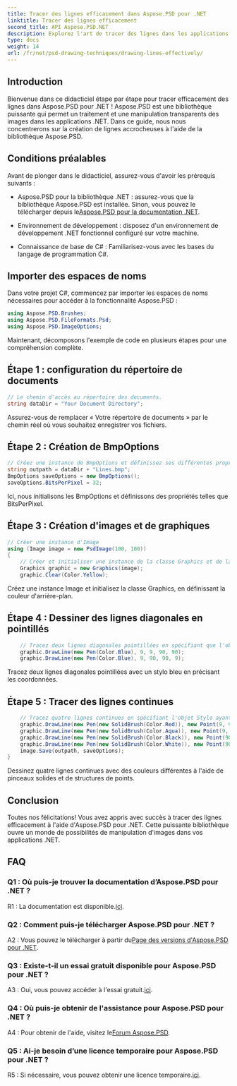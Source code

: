 ```yaml
---
title: Tracer des lignes efficacement dans Aspose.PSD pour .NET
linktitle: Tracer des lignes efficacement
second_title: API Aspose.PSD.NET
description: Explorez l'art de tracer des lignes dans les applications .NET avec Aspose.PSD. Suivez notre didacticiel complet pour améliorer vos compétences en manipulation d'images sans effort.
type: docs
weight: 14
url: /fr/net/psd-drawing-techniques/drawing-lines-effectively/
---
```

## Introduction

Bienvenue dans ce didacticiel étape par étape pour tracer efficacement des lignes dans Aspose.PSD pour .NET ! Aspose.PSD est une bibliothèque puissante qui permet un traitement et une manipulation transparents des images dans les applications .NET. Dans ce guide, nous nous concentrerons sur la création de lignes accrocheuses à l'aide de la bibliothèque Aspose.PSD.

## Conditions préalables

Avant de plonger dans le didacticiel, assurez-vous d'avoir les prérequis suivants :

-  Aspose.PSD pour la bibliothèque .NET : assurez-vous que la bibliothèque Aspose.PSD est installée. Sinon, vous pouvez le télécharger depuis le[Aspose.PSD pour la documentation .NET](https://reference.aspose.com/psd/net/).

- Environnement de développement : disposez d'un environnement de développement .NET fonctionnel configuré sur votre machine.

- Connaissance de base de C# : Familiarisez-vous avec les bases du langage de programmation C#.

## Importer des espaces de noms

Dans votre projet C#, commencez par importer les espaces de noms nécessaires pour accéder à la fonctionnalité Aspose.PSD :

```csharp
using Aspose.PSD.Brushes;
using Aspose.PSD.FileFormats.Psd;
using Aspose.PSD.ImageOptions;
```

Maintenant, décomposons l'exemple de code en plusieurs étapes pour une compréhension complète.

## Étape 1 : configuration du répertoire de documents

```csharp
// Le chemin d'accès au répertoire des documents.
string dataDir = "Your Document Directory";
```

Assurez-vous de remplacer « Votre répertoire de documents » par le chemin réel où vous souhaitez enregistrer vos fichiers.

## Étape 2 : Création de BmpOptions

```csharp
// Créez une instance de BmpOptions et définissez ses différentes propriétés
string outpath = dataDir + "Lines.bmp";
BmpOptions saveOptions = new BmpOptions();
saveOptions.BitsPerPixel = 32;
```

Ici, nous initialisons les BmpOptions et définissons des propriétés telles que BitsPerPixel.

## Étape 3 : Création d'images et de graphiques

```csharp
// Créer une instance d'Image
using (Image image = new PsdImage(100, 100))
{
    // Créer et initialiser une instance de la classe Graphics et de la surface Clear Graphics
    Graphics graphic = new Graphics(image);
    graphic.Clear(Color.Yellow);
```

Créez une instance Image et initialisez la classe Graphics, en définissant la couleur d'arrière-plan.

## Étape 4 : Dessiner des lignes diagonales en pointillés

```csharp
    // Tracez deux lignes diagonales pointillées en spécifiant que l'objet Stylo a une couleur bleue et des points de coordonnées.
    graphic.DrawLine(new Pen(Color.Blue), 9, 9, 90, 90);
    graphic.DrawLine(new Pen(Color.Blue), 9, 90, 90, 9);
```

Tracez deux lignes diagonales pointillées avec un stylo bleu en précisant les coordonnées.

## Étape 5 : Tracer des lignes continues

```csharp
    // Tracez quatre lignes continues en spécifiant l'objet Stylo ayant un pinceau solide de couleur rouge et des structures à deux points.
    graphic.DrawLine(new Pen(new SolidBrush(Color.Red)), new Point(9, 9), new Point(9, 90));
    graphic.DrawLine(new Pen(new SolidBrush(Color.Aqua)), new Point(9, 90), new Point(90, 90));
    graphic.DrawLine(new Pen(new SolidBrush(Color.Black)), new Point(90, 90), new Point(90, 9));
    graphic.DrawLine(new Pen(new SolidBrush(Color.White)), new Point(90, 9), new Point(9, 9));
    image.Save(outpath, saveOptions);
}
```

Dessinez quatre lignes continues avec des couleurs différentes à l'aide de pinceaux solides et de structures de points.

## Conclusion

Toutes nos félicitations! Vous avez appris avec succès à tracer des lignes efficacement à l'aide d'Aspose.PSD pour .NET. Cette puissante bibliothèque ouvre un monde de possibilités de manipulation d'images dans vos applications .NET.

## FAQ

### Q1 : Où puis-je trouver la documentation d’Aspose.PSD pour .NET ?

 R1 : La documentation est disponible.[ici](https://reference.aspose.com/psd/net/).

### Q2 : Comment puis-je télécharger Aspose.PSD pour .NET ?

 A2 : Vous pouvez le télécharger à partir du[Page des versions d'Aspose.PSD pour .NET](https://releases.aspose.com/psd/net/).

### Q3 : Existe-t-il un essai gratuit disponible pour Aspose.PSD pour .NET ?

 A3 : Oui, vous pouvez accéder à l'essai gratuit.[ici](https://releases.aspose.com/).

### Q4 : Où puis-je obtenir de l'assistance pour Aspose.PSD pour .NET ?

 A4 : Pour obtenir de l'aide, visitez le[Forum Aspose.PSD](https://forum.aspose.com/c/psd/34).

### Q5 : Ai-je besoin d’une licence temporaire pour Aspose.PSD pour .NET ?

 R5 : Si nécessaire, vous pouvez obtenir une licence temporaire.[ici](https://purchase.aspose.com/temporary-license/).